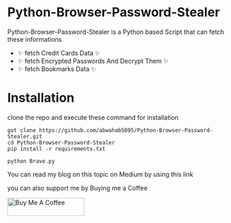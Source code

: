 # Python-Browser-Password-Stealer


Python-Browser-Password-Stealer is a Python based Script that can fetch these informations

- ✨ fetch Credit Cards Data ✨
- ✨ fetch  Encrypted Passwords And Decrypt Them ✨
- ✨ fetch Bookmarks Data ✨

# Installation 


clone the repo and execute these command for installation

```
got clone https://github.com/abwahab5095/Python-Browser-Password-Stealer.git
cd Python-Browser-Password-Stealer
pip install -r requirements.txt

python Brave.py

```

You can read my blog on this topic on Medium by using this link  



you can also support me by Buying me a Coffee


<a href="https://www.buymeacoffee.com/abwahab5095" target="_blank"><img src="https://cdn.buymeacoffee.com/buttons/default-yellow.png" alt="Buy Me A Coffee" height="41" width="174"></a>
